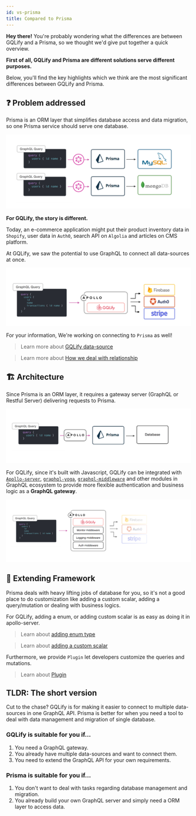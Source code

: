```yaml
---
id: vs-prisma
title: Compared to Prisma
---
```


**Hey there!** You're probably wondering what the differences are between GQLify and a Prisma, so we thought we'd give put together a quick overview.

**First of all, GQLify and Prisma are different solutions serve different purposes.**

Below, you'll find the key highlights which we think are the most significant differences between GQLify and Prisma.

## ❓ Problem addressed
Prisma is an ORM layer that simplifies database access and data migration, so one Prisma service should serve one database.

![prisma](assets/architecture/prisma-arc.png)

**For GQLify, the story is different.**

Today, an e-commerce application might put their product inventory data in `Shopify`, user data in `Auth0`, search API on `Algolia` and articles on CMS platform.

At GQLify, we saw the potential to use GraphQL to connect all data-sources at once.

![prisma](assets/architecture/gqlify-arc.png)

For your information, We're working on connecting to `Prisma` as well!

> Learn more about [GQLify data-source](/docs/data-source-overview)

> Learn more about [How we deal with relationship](/docs/relationship-overview)

## 🏗 Architecture
Since Prisma is an ORM layer, it requires a gateway server (GraphQL or Restful Server) delivering requests to Prisma.

![prisma](assets/architecture/prisma-proxy.png)


For GQLify, since it's built with Javascript, GQLify can be integrated with [`Apollo-server`](https://www.apollographql.com/docs/apollo-server/), [`graphql-yoga`](https://github.com/prisma/graphql-yoga), [`graphql-middleware`](https://github.com/prisma/graphql-middleware) and other modules in GraphQL ecosystem to provide more flexible authentication and business logic as a **GraphQL gateway**.

![prisma](assets/architecture/gqlify-proxy.png)

## 🔗 Extending Framework
Prisma deals with heavy lifting jobs of database for you, so it's not a good place to do customization like adding a custom scalar, adding a query/mutation or dealing with business logics.

For GQLify, adding a enum, or adding custom scalar is as easy as doing it in apollo-server.

> Learn about [adding enum type](/docs/enum-types)

> Learn about [adding a custom scalar](/docs/add-new-scalar)

Furthermore, we provide `Plugin` let developers customize the queries and mutations.

> Learn about [Plugin](/docs/graphql-api-overview)

## TLDR: The short version
Cut to the chase? GQLify is for making it easier to connect to multiple data-sources in one GraphQL API. Prisma is better for when you need a tool to deal with data management and migration of single database.

### GQLify is suitable for you if…
1. You need a GraphQL gateway.
2. You already have multiple data-sources and want to connect them.
3. You need to extend the GraphQL API for your own requirements.


### Prisma is suitable for you if…
1. You don't want to deal with tasks regarding database management and migration.
2. You already build your own GraphQL server and simply need a ORM layer to access data.
